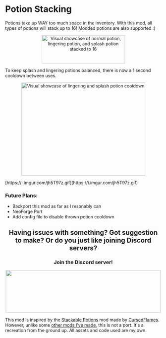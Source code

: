 # Potion Stacking

Potions take up WAY too much space in the inventory. With this mod, all types of potions will stack up to 16! Modded potions are also supported :)

<p align="center">
<a align="center"><img src="https://i.imgur.com/1OnTY4J.png" alt="Visual showcase of normal potion, lingering potion, and splash potion stacked to 16" width="269" height="91"></a>
</p>

To keep splash and lingering potions balanced, there is now a 1 second cooldown between uses.

<p align="center">
<a align="center"><img src="https://i.imgur.com/jh5T97z.gif" alt="Visual showcase of lingering and splash potion cooldown" width="400" height="300"></a>
</p>
[https://i.imgur.com/jh5T97z.gif](https://i.imgur.com/jh5T97z.gif)

### Future Plans:
- Backport this mod as far as I resonably can
- NeoForge Port
- Add config file to disable thrown potion cooldown

## <p align="center">Having issues with something? Got suggestion to make? Or do you just like joining Discord servers?
### <p align="center">Join the Discord server! </p>

<p align="center">
<a align="center" title="https://discord.gg/K6ubtsGQHT" href="https://discord.gg/K6ubtsGQHT"><img src="https://cdn.modrinth.com/data/cached_images/7e1937b6f30f595539ef11a362b2bea4df1cf4b1.png" alt="" width="500" height="137"></a>
</p>

This mod is inspired by the [Stackable Potions](https://modrinth.com/mod/stackablepotions) mod made by [CursedFlames](https://modrinth.com/user/CursedFlames). However, unlike some [other mods I've made](https://modrinth.com/user/proxi), this is not a port. It's a recreation from the ground up. All assets and code used are my own.
